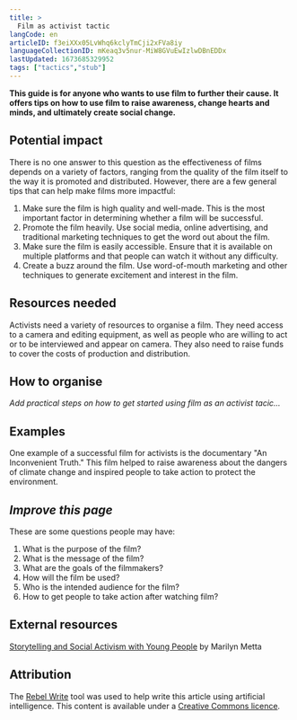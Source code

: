 ```yaml
---
title: >
  Film as activist tactic
langCode: en
articleID: f3eiXXx05LvWhq6kclyTmCji2xFVa8iy
languageCollectionID: mKeaq3v5nur-MiW8GVuEwIzlwDBnEDDx
lastUpdated: 1673685329952
tags: ["tactics","stub"]
---
```


**This guide is for anyone who wants to use film to further their cause. It offers tips on how to use film to raise awareness, change hearts and minds, and ultimately create social change.**

## **Potential impact**

There is no one answer to this question as the effectiveness of films depends on a variety of factors, ranging from the quality of the film itself to the way it is promoted and distributed. However, there are a few general tips that can help make films more impactful:

1.  Make sure the film is high quality and well-made. This is the most important factor in determining whether a film will be successful.
2.  Promote the film heavily. Use social media, online advertising, and traditional marketing techniques to get the word out about the film.
3.  Make sure the film is easily accessible. Ensure that it is available on multiple platforms and that people can watch it without any difficulty.
4.  Create a buzz around the film. Use word-of-mouth marketing and other techniques to generate excitement and interest in the film.

## **Resources needed**

Activists need a variety of resources to organise a film. They need access to a camera and editing equipment, as well as people who are willing to act or to be interviewed and appear on camera. They also need to raise funds to cover the costs of production and distribution.

## How to organise

_Add practical steps on how to get started using film as an activist tacic…_

## **Examples**

One example of a successful film for activists is the documentary "An Inconvenient Truth." This film helped to raise awareness about the dangers of climate change and inspired people to take action to protect the environment.

## _**Improve this page**_

These are some questions people may have:

1.  What is the purpose of the film?
2.  What is the message of the film?
3.  What are the goals of the filmmakers?
4.  How will the film be used?
5.  Who is the intended audience for the film?
6.  How to get people to take action after watching film?

## External resources

[Storytelling and Social Activism with Young People](https://commonslibrary.org/storytelling-and-social-activism-in-young-people/) by Marilyn Metta

## Attribution

The [Rebel Write](https://write.rebel.tools/) tool was used to help write this article using artificial intelligence. This content is available under a [Creative Commons licence](https://creativecommons.org/licenses/by-nc-sa/4.0/).